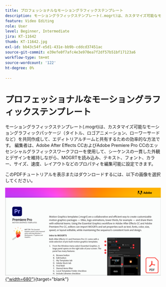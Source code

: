 ```yaml
---
title: プロフェッショナルなモーショングラフィックステンプレート
description: モーショングラフィックステンプレート(.mogrt)は、カスタマイズ可能なモーショングラフィックパッケージ（タイトル、ロゴアニメーション、ローワーサード）を作成し、編集チームと共有するための共同作業と効率的な方法です
feature: Video Editing
role: User
level: Beginner, Intermediate
jira: KT-11642
thumb: KT-11642.jpg
exl-id: bb43c54f-e5d1-431e-bb9b-cddcd37451ac
source-git-commit: e39efe0f7afc4e3e970ea7f2df57b51bf17123a6
workflow-type: tm+mt
source-wordcount: '122'
ht-degree: 0%

---
```


# プロフェッショナルなモーショングラフィックステンプレート

モーショングラフィックステンプレート(.mogrt)は、カスタマイズ可能なモーショングラフィックパッケージ（タイトル、ロゴアニメーション、ローワーサードなど）を共同作成して、エディトリアルチームと共有するための効率的な方法です。 編集者は、Adobe After Effects CCおよびAdobe Premiere Pro CCのエッセンシャルグラフィックスワークフローを使用して、シーケンスの一貫した外観とデザインを維持しながら、MOGRTを読み込み、テキスト、フォント、カラー、サイズ、速度、レイアウトなどのプロパティを編集可能に設定できます。

このPDFチュートリアルを表示またはダウンロードするには、以下の画像を選択してください。

[![チュートリアルの最初のページの画像](assets/MORGTs.png){&quot;width=680&quot;}](assets/Adobe-Premiere-Pro-Motion-Graphics-Templates.pdf){target="blank"}
